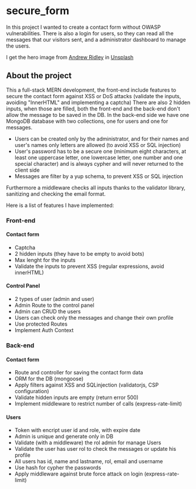 # secure_form
In this project I wanted to create a contact form without OWASP vulnerabilities. There is also a login for users, so they can read all the messages that our visitors sent, and a administrator dashboard to manage the users.

I get the hero image from  [Andrew Ridley](https://unsplash.com/es/@aridley88?utm_source=unsplash&utm_medium=referral&utm_content=creditCopyText) in [Unsplash](https://unsplash.com/es/fotos/jR4Zf-riEjI?utm_source=unsplash&utm_medium=referral&utm_content=creditCopyText)

## About the project
This a full-stack MERN development, the front-end include features to secure the contact form against XSS or DoS attacks (validate the inputs, avoiding "InnerHTML" and implementing a captcha) There are also 2 hidden inputs, when those are filled, both the front-end and the back-end don't allow the message to be saved in the DB.
In the back-end side we have one MongoDB database with two collections, one for users and one for messages. 
- Users can be created only by the administrator, and for their names and user's names only letters are allowed (to avoid XSS or SQL injection)
- User's password has to be a secure one (minimum eight characters, at least one uppercase letter, one lowercase letter, one number and one special character) and is always cypher and will never returned to the client side
- Messages are filter by a yup schema, to prevent XSS or SQL injection

  
Furthermore a middleware checks all inputs thanks to the validator library, sanitizing and checking the email format.

Here is a list of features I have implemented:
### Front-end
#### Contact form
-  Captcha
-  2 hidden inputs (they have to be empty to avoid bots)
-  Max lenght for the inputs
-  Validate the inputs to prevent XSS (regular expressions, avoid innerHTML)
#### Control Panel
-  2 types of user (admin and user)
-  Admin Route to the control panel
-  Admin can CRUD the users
-  Users can check only the messages and change their own profile
-  Use protected Routes
-  Implement Auth Context

### Back-end
#### Contact form
-  Route and controller for saving the contact form data
-  ORM for the DB (mongoose)
-  Apply filters against XSS and SQLinjection (validatorjs, CSP configuration)
-  Validate hidden inputs are empty (return error 500)
-  Implement middleware to restrict number of calls (express-rate-limit)
#### Users
-  Token with encript user id and role, with expire date
-  Admin is unique and generate only in DB
-  Validate (with a middleware) the rol admin for manage Users
-  Validate the user has user rol to check the messages or update his profile
-  All users has id, name and lastname, rol, email  and username
-  Use hash for cypher the passwords
-  Apply middleware against brute force attack on login (express-rate-limit)
